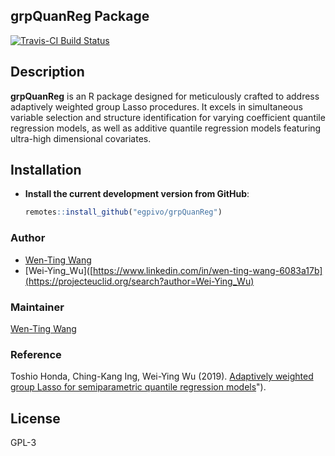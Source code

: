 ## grpQuanReg Package

[![Travis-CI Build Status](https://travis-ci.org/egpivo/grpQuanReg.svg?branch=master)](https://travis-ci.org/egpivo/grpQuanReg)

## Description
**grpQuanReg** is an R package designed for meticulously crafted to address adaptively weighted group Lasso procedures. It excels in simultaneous variable selection and structure identification for varying coefficient quantile regression models, as well as additive quantile regression models featuring ultra-high dimensional covariates.

## Installation
- **Install the current development version from GitHub**:
   ```r
   remotes::install_github("egpivo/grpQuanReg")
   ```

### Author
- [Wen-Ting Wang](https://www.linkedin.com/in/wen-ting-wang-6083a17b)
- [Wei-Ying_Wu]([https://www.linkedin.com/in/wen-ting-wang-6083a17b](https://projecteuclid.org/search?author=Wei-Ying_Wu)

 
### Maintainer
[Wen-Ting Wang](https://www.linkedin.com/in/wen-ting-wang-6083a17b)

### Reference
Toshio Honda, Ching-Kang Ing, Wei-Ying Wu (2019). [Adaptively weighted group Lasso for semiparametric quantile regression models](https://projecteuclid.org/journals/bernoulli/volume-25/issue-4B/Adaptively-weighted-group-Lasso-for-semiparametric-quantile-regression-models/10.3150/18-BEJ1091.full)").

## License
GPL-3

